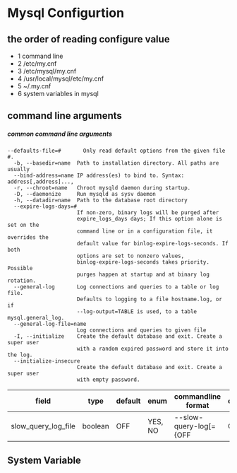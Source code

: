 # Mysql Configurtion

## the order of reading configure value

- 1 command line 
- 2 /etc/my.cnf
- 3 /etc/mysql/my.cnf
- 4 /usr/local/mysql/etc/my.cnf
- 5 ~/.my.cnf
- 6 system variables in mysql

## command line arguments

##### common command line arguments

```text
--defaults-file=#       Only read default options from the given file #.
  -b, --basedir=name  Path to installation directory. All paths are usually
  --bind-address=name IP address(es) to bind to. Syntax: address[,address]...,
  -r, --chroot=name   Chroot mysqld daemon during startup.
  -D, --daemonize     Run mysqld as sysv daemon
  -h, --datadir=name  Path to the database root directory
  --expire-logs-days=# 
                      If non-zero, binary logs will be purged after
                      expire_logs_days days; If this option alone is set on the
                      command line or in a configuration file, it overrides the
                      default value for binlog-expire-logs-seconds. If both
                      options are set to nonzero values,
                      binlog-expire-logs-seconds takes priority. Possible
                      purges happen at startup and at binary log rotation.
  --general-log       Log connections and queries to a table or log file.
                      Defaults to logging to a file hostname.log, or if
                      --log-output=TABLE is used, to a table mysql.general_log.
  --general-log-file=name 
                      Log connections and queries to given file
  -I, --initialize    Create the default database and exit. Create a super user
                      with a random expired password and store it into the log.
  --initialize-insecure 
                      Create the default database and exit. Create a super user
                      with empty password.

```


| field | type | default | enum | commandline format | comment | 
| --- | --- | --- | --- | --- | --- |
| slow\_query\_log\_file | boolean | OFF | YES, NO | --slow-query-log[={OFF|ON}] | 

## System Variable
